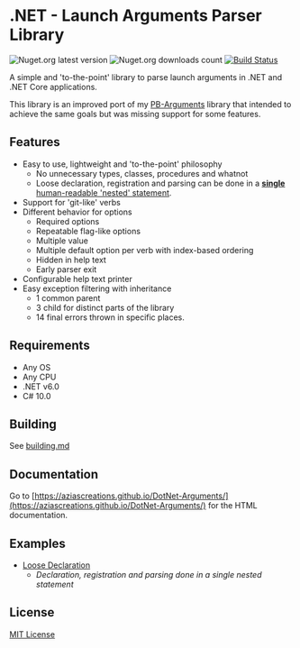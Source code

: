 # .NET - Launch Arguments Parser Library
![Nuget.org latest version](https://img.shields.io/nuget/v/NibblePoker.Library.Arguments?label=Latest%20version)
![Nuget.org downloads count](https://img.shields.io/nuget/dt/NibblePoker.Library.Arguments?label=Downloads)
[![Build Status](https://drone.ci.nibblepoker.lu/api/badges/aziascreations/DotNet-Arguments/status.svg)](https://drone.ci.nibblepoker.lu/aziascreations/DotNet-Arguments)

A simple and 'to-the-point' library to parse launch arguments in .NET and .NET Core applications.

This library is an improved port of my [PB-Arguments](https://github.com/aziascreations/PB-Arguments) library that intended to achieve the same goals but was missing support for some features.

## Features
* Easy to use, lightweight and 'to-the-point' philosophy
  * No unnecessary types, classes, procedures and whatnot
  * Loose declaration, registration and parsing can be done in a [**single** human-readable 'nested' statement](NibblePoker.Library.Arguments.Demo.LooseDeclaration/Program.cs).
* Support for 'git-like' verbs
* Different behavior for options
  * Required options
  * Repeatable flag-like options
  * Multiple value
  * Multiple default option per verb with index-based ordering
  * Hidden in help text
  * Early parser exit
* Configurable help text printer
* Easy exception filtering with inheritance
  * 1 common parent
  * 3 child for distinct parts of the library
  * 14 final errors thrown in specific places.

## Requirements
* Any OS
* Any CPU
* .NET v6.0
* C# 10.0

## Building
See [building.md](building.md)

## Documentation
Go to [https://aziascreations.github.io/DotNet-Arguments/](https://aziascreations.github.io/DotNet-Arguments/) for the HTML documentation.

## Examples
* [Loose Declaration](NibblePoker.Library.Arguments.Demo.LooseDeclaration/)
  * *Declaration, registration and parsing done in a single nested statement*

## License
[MIT License](LICENSE)
